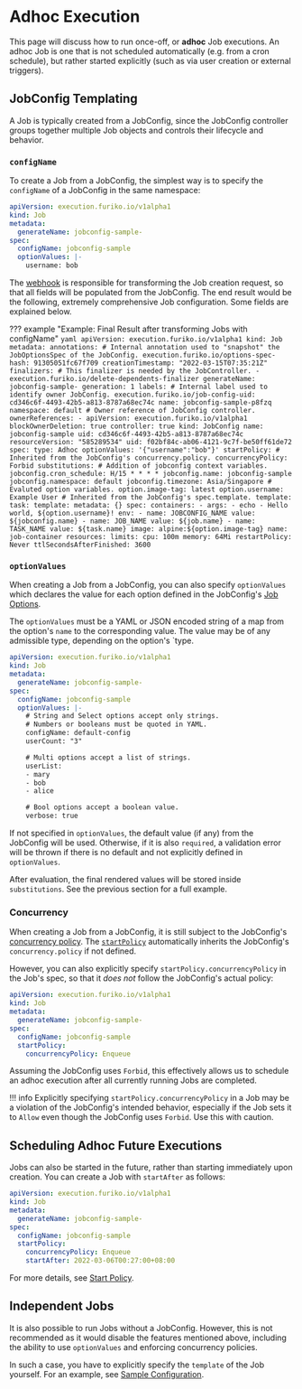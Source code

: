 # Adhoc Execution

This page will discuss how to run once-off, or **adhoc** Job executions. An adhoc Job is one that is not scheduled automatically (e.g. from a cron schedule), but rather started explicitly (such as via user creation or external triggers).

## JobConfig Templating

A Job is typically created from a JobConfig, since the JobConfig controller groups together multiple Job objects and controls their lifecycle and behavior.

### `configName`

To create a Job from a JobConfig, the simplest way is to specify the `configName` of a JobConfig in the same namespace:

```{.yaml title="Example: Creating Jobs with configName"}
apiVersion: execution.furiko.io/v1alpha1
kind: Job
metadata:
  generateName: jobconfig-sample-
spec:
  configName: jobconfig-sample
  optionValues: |-
    username: bob
```

The [webhook](../../development/architecture/execution-webhook.md) is responsible for transforming the Job creation request, so that all fields will be populated from the JobConfig. The end result would be the following, extremely comprehensive Job configuration. Some fields are explained below.

<!-- prettier-ignore -->
??? example "Example: Final Result after transforming Jobs with configName"
    ```yaml
    apiVersion: execution.furiko.io/v1alpha1
    kind: Job
    metadata:
      annotations:
        # Internal annotation used to "snapshot" the JobOptionsSpec of the JobConfig.
        execution.furiko.io/options-spec-hash: 91305051fc67f709
      creationTimestamp: "2022-03-15T07:35:21Z"
      finalizers:
      # This finalizer is needed by the JobController.
      - execution.furiko.io/delete-dependents-finalizer
      generateName: jobconfig-sample-
      generation: 1
      labels:
        # Internal label used to identify owner JobConfig.
        execution.furiko.io/job-config-uid: cd346c6f-4493-42b5-a813-8787a68ec74c
      name: jobconfig-sample-p8fzq
      namespace: default
      # Owner reference of JobConfig controller.
      ownerReferences:
      - apiVersion: execution.furiko.io/v1alpha1
        blockOwnerDeletion: true
        controller: true
        kind: JobConfig
        name: jobconfig-sample
        uid: cd346c6f-4493-42b5-a813-8787a68ec74c
      resourceVersion: "585289534"
      uid: f02bf84c-ab06-4121-9c7f-be50ff61de72
    spec:
      type: Adhoc
      optionValues: '{"username":"bob"}'
      startPolicy:
        # Inherited from the JobConfig's concurrency.policy.
        concurrencyPolicy: Forbid
      substitutions:
        # Addition of jobconfig context variables.
        jobconfig.cron_schedule: H/15 * * * *
        jobconfig.name: jobconfig-sample
        jobconfig.namespace: default
        jobconfig.timezone: Asia/Singapore
        # Evaluted option variables.
        option.image-tag: latest
        option.username: Example User
      # Inherited from the JobConfig's spec.template.
      template:
        task:
          template:
            metadata: {}
            spec:
              containers:
              - args:
                - echo
                - Hello world, ${option.username}!
                env:
                - name: JOBCONFIG_NAME
                  value: ${jobconfig.name}
                - name: JOB_NAME
                  value: ${job.name}
                - name: TASK_NAME
                  value: ${task.name}
                image: alpine:${option.image-tag}
                name: job-container
                resources:
                  limits:
                    cpu: 100m
                    memory: 64Mi
              restartPolicy: Never
      ttlSecondsAfterFinished: 3600
    ```

### `optionValues`

When creating a Job from a JobConfig, you can also specify `optionValues` which declares the value for each option defined in the JobConfig's [Job Options](../jobconfig/job-options.md).

The `optionValues` must be a YAML or JSON encoded string of a map from the option's `name` to the corresponding value. The value may be of any admissible type, depending on the option's `type.

```{.yaml title="Example: Job with optionValues"}
apiVersion: execution.furiko.io/v1alpha1
kind: Job
metadata:
  generateName: jobconfig-sample-
spec:
  configName: jobconfig-sample
  optionValues: |-
    # String and Select options accept only strings.
    # Numbers or booleans must be quoted in YAML.
    configName: default-config
    userCount: "3"

    # Multi options accept a list of strings.
    userList:
    - mary
    - bob
    - alice

    # Bool options accept a boolean value.
    verbose: true
```

If not specified in `optionValues`, the default value (if any) from the JobConfig will be used. Otherwise, if it is also `required`, a validation error will be thrown if there is no default and not explicitly defined in `optionValues`.

After evaluation, the final rendered values will be stored inside `substitutions`. See the previous section for a full example.

### Concurrency

When creating a Job from a JobConfig, it is still subject to the JobConfig's [concurrency policy](../jobconfig/concurrency.md). The [`startPolicy`](./start-policy.md) automatically inherits the JobConfig's `concurrency.policy` if not defined.

However, you can also explicitly specify `startPolicy.concurrencyPolicy` in the Job's spec, so that it _does not_ follow the JobConfig's actual policy:

```yaml
apiVersion: execution.furiko.io/v1alpha1
kind: Job
metadata:
  generateName: jobconfig-sample-
spec:
  configName: jobconfig-sample
  startPolicy:
    concurrencyPolicy: Enqueue
```

Assuming the JobConfig uses `Forbid`, this effectively allows us to schedule an adhoc execution after all currently running Jobs are completed.

<!-- prettier-ignore -->
!!! info
    Explicitly specifying `startPolicy.concurrencyPolicy` in a Job may be a violation of the JobConfig's intended behavior, especially if the Job sets it to `Allow` even though the JobConfig uses `Forbid`. Use this with caution.

## Scheduling Adhoc Future Executions

Jobs can also be started in the future, rather than starting immediately upon creation. You can create a Job with `startAfter` as follows:

```{.yaml title="Example: Creating Job with startAfter"}
apiVersion: execution.furiko.io/v1alpha1
kind: Job
metadata:
  generateName: jobconfig-sample-
spec:
  configName: jobconfig-sample
  startPolicy:
    concurrencyPolicy: Enqueue
    startAfter: 2022-03-06T00:27:00+08:00
```

For more details, see [Start Policy](./start-policy.md).

## Independent Jobs

It is also possible to run Jobs without a JobConfig. However, this is not recommended as it would disable the features mentioned above, including the ability to use `optionValues` and enforcing concurrency policies.

In such a case, you have to explicitly specify the `template` of the Job yourself. For an example, see [Sample Configuration](./sample-configuration.md#standalone-job).
